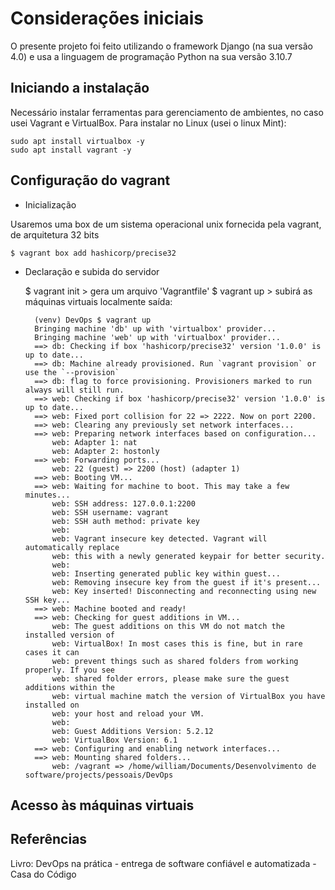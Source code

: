 # Considerações iniciais

O presente projeto foi feito utilizando o framework Django (na sua versão 4.0) e usa a linguagem de programação Python na sua versão 3.10.7

## Iniciando a instalação

Necessário instalar ferramentas para gerenciamento de ambientes, no caso usei Vagrant e VirtualBox.
Para instalar no Linux (usei o linux Mint):

    sudo apt install virtualbox -y
    sudo apt install vagrant -y

## Configuração do vagrant

- Inicialização

Usaremos uma box de um sistema operacional unix fornecida pela vagrant, de arquitetura 32 bits

    $ vagrant box add hashicorp/precise32

- Declaração e subida do servidor

    $ vagrant init > gera um arquivo 'Vagrantfile'
    $ vagrant up > subirá as máquinas virtuais localmente
    saída:

        (venv) DevOps $ vagrant up
        Bringing machine 'db' up with 'virtualbox' provider...
        Bringing machine 'web' up with 'virtualbox' provider...
        ==> db: Checking if box 'hashicorp/precise32' version '1.0.0' is up to date...
        ==> db: Machine already provisioned. Run `vagrant provision` or use the `--provision`
        ==> db: flag to force provisioning. Provisioners marked to run always will still run.
        ==> web: Checking if box 'hashicorp/precise32' version '1.0.0' is up to date...
        ==> web: Fixed port collision for 22 => 2222. Now on port 2200.
        ==> web: Clearing any previously set network interfaces...
        ==> web: Preparing network interfaces based on configuration...
            web: Adapter 1: nat
            web: Adapter 2: hostonly
        ==> web: Forwarding ports...
            web: 22 (guest) => 2200 (host) (adapter 1)
        ==> web: Booting VM...
        ==> web: Waiting for machine to boot. This may take a few minutes...
            web: SSH address: 127.0.0.1:2200
            web: SSH username: vagrant
            web: SSH auth method: private key
            web: 
            web: Vagrant insecure key detected. Vagrant will automatically replace
            web: this with a newly generated keypair for better security.
            web: 
            web: Inserting generated public key within guest...
            web: Removing insecure key from the guest if it's present...
            web: Key inserted! Disconnecting and reconnecting using new SSH key...
        ==> web: Machine booted and ready!
        ==> web: Checking for guest additions in VM...
            web: The guest additions on this VM do not match the installed version of
            web: VirtualBox! In most cases this is fine, but in rare cases it can
            web: prevent things such as shared folders from working properly. If you see
            web: shared folder errors, please make sure the guest additions within the
            web: virtual machine match the version of VirtualBox you have installed on
            web: your host and reload your VM.
            web: 
            web: Guest Additions Version: 5.2.12
            web: VirtualBox Version: 6.1
        ==> web: Configuring and enabling network interfaces...
        ==> web: Mounting shared folders...
            web: /vagrant => /home/william/Documents/Desenvolvimento de software/projects/pessoais/DevOps


## Acesso às máquinas virtuais



## Referências

Livro: DevOps na prática - entrega de software confiável e automatizada -Casa do Código